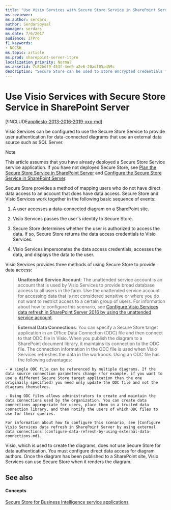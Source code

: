 ```yaml
---
title: "Use Visio Services with Secure Store Service in SharePoint Server"
ms.reviewer: 
ms.author: serdars
author: SerdarSoysal
manager: serdars
ms.date: 7/6/2017
audience: ITPro
f1.keywords:
- NOCSH
ms.topic: article
ms.prod: sharepoint-server-itpro
localization_priority: Normal
ms.assetid: 7c82bdf9-453f-4ee9-a2e6-20adf05ad59c
description: "Secure Store can be used to store encrypted credentials for use in refreshing data-connected Visio diagrams in Visio Services."
---
```


# Use Visio Services with Secure Store Service in SharePoint Server

[!INCLUDE[appliesto-2013-2016-2019-xxx-md](../includes/appliesto-2013-2016-2019-xxx-md.md)]
  
Visio Services can be configured to use the Secure Store Service to provide user authentication for data-connected diagrams that use an external data source such as SQL Server.
  
> [!NOTE]
> This article assumes that you have already deployed a Secure Store Service service application. If you have not deployed Secure Store, see [Plan the Secure Store Service in SharePoint Server](/previous-versions/office/sharepoint-server-2010/ee806889(v=office.14)) and [Configure the Secure Store Service in SharePoint Server](configure-the-secure-store-service.md). 
  
Secure Store provides a method of mapping users who do not have direct data access to an account that does have data access. Secure Store and Visio Services work together in the following basic sequence of events:
  
1. A user accesses a data-connected diagram on a SharePoint site.
    
2. Visio Services passes the user's identity to Secure Store.
    
3. Secure Store determines whether the user is authorized to access the data. If so, Secure Store returns the data access credentials to Visio Services.
    
4. Visio Services impersonates the data access credentials, accesses the data, and displays the data to the user.
    
Visio Services provides three methods of using Secure Store to provide data access:
  
> **Unattended Service Account**: The unattended service account is an account that is used by Visio Services to provide broad database access to all users in the farm. Use the unattended service account for accessing data that is not considered sensitive or where you do not want to restrict access to a certain group of users. For information about how to configure this scenario, see [Configure Visio Services data refresh in SharePoint Server 2016 by using the unattended service account](configure-the-unattended-service-account.md).
    
> **External Data Connections**: You can specify a Secure Store target application in an Office Data Connection (ODC) file and then connect to that ODC file in Visio. When you publish the diagram to a SharePoint document library, it maintains its connection to the ODC file. The connection information in the ODC file is used when Visio Services refreshes the data in the workbook. Using an ODC file has the following advantages:
    
    - A single ODC file can be referenced by multiple diagrams. If the data source connection parameters change (for example, if you want to use a different Secure Store target application than the one originally specified) you need only update the ODC file and not the diagrams themselves.
    
    - Using ODC files allows administrators to create and maintain the data connections used by the organization. You can create data connections appropriate for users, place them in a trusted data connection library, and then notify the users of which ODC files to use for their queries.
    
    For information about how to configure this scenario, see [Configure Visio Services data refresh in SharePoint Server by using external data connections](configure-data-refresh-by-using-external-data-connections.md).
    
Visio, which is used to create the diagrams, does not use Secure Store for data authentication. You must configure direct data access for diagram authors. Once the diagram has been published to a SharePoint site, Visio Services can use Secure Store when it renders the diagram.
  
## See also

#### Concepts

[Secure Store for Business Intelligence service applications](secure-store-for-business-intelligence-service-applications.md)

